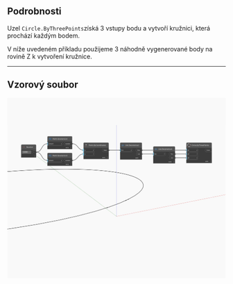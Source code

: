 ## Podrobnosti
Uzel `Circle.ByThreePoints`získá 3 vstupy bodu a vytvoří kružnici, která prochází každým bodem.

V níže uvedeném příkladu použijeme 3 náhodně vygenerované body na rovině Z k vytvoření kružnice.

___
## Vzorový soubor

![ByThreePoints](./Autodesk.DesignScript.Geometry.Circle.ByThreePoints_img.jpg)

